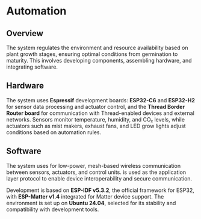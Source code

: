 # Automation

## Overview

The system regulates the environment and resource availability based on plant growth stages, ensuring optimal conditions from germination to maturity. This involves developing components, assembling hardware, and integrating software.

## Hardware

The system uses **Espressif** development boards: **ESP32-C6** and **ESP32-H2** for sensor data processing and actuator
control, and the **Thread Border Router board** for communication with Thread-enabled devices and external networks.
Sensors monitor temperature, humidity, and CO₂ levels, while actuators such as mist makers, exhaust fans, and LED grow
lights adjust conditions based on automation rules.

## Software

The system uses [](Thread.md) for low-power, mesh-based wireless communication between sensors, actuators, and control
units. [](Matter.md) is used as the application layer protocol to enable device interoperability and secure
communication.

Development is based on **ESP-IDF v5.3.2**, the official framework for ESP32, with **ESP-Matter v1.4** integrated for
Matter device support. The environment is set up on **Ubuntu 24.04**, selected for its stability and compatibility with
development tools.